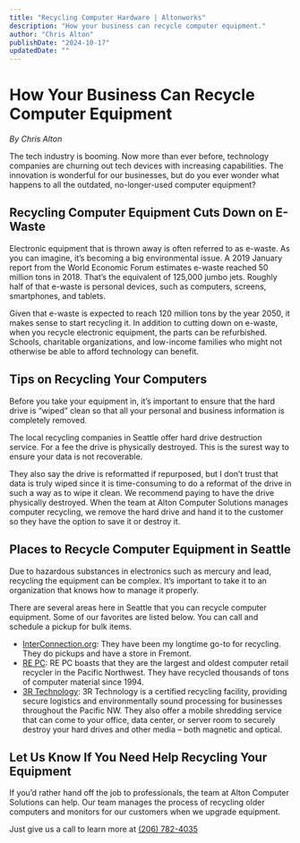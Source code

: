 ```yaml
---
title: "Recycling Computer Hardware | Altonworks"
description: "How your business can recycle computer equipment."
author: "Chris Alton"
publishDate: "2024-10-17"
updatedDate: ""
---
```


# How Your Business Can Recycle Computer Equipment
*By Chris Alton*

The tech industry is booming. Now more than ever before, technology companies are churning out tech devices with increasing capabilities. The innovation is wonderful for our businesses, but do you ever wonder what happens to all the outdated, no-longer-used computer equipment?

## Recycling Computer Equipment Cuts Down on E-Waste
Electronic equipment that is thrown away is often referred to as e-waste. As you can imagine, it’s becoming a big environmental issue. A 2019 January report from the World Economic Forum estimates e-waste reached 50 million tons in 2018. That’s the equivalent of 125,000 jumbo jets. Roughly half of that e-waste is personal devices, such as computers, screens, smartphones, and tablets.

Given that e-waste is expected to reach 120 million tons by the year 2050, it makes sense to start recycling it. In addition to cutting down on e-waste, when you recycle electronic equipment, the parts can be refurbished. Schools, charitable organizations, and low-income families who might not otherwise be able to afford technology can benefit.

## Tips on Recycling Your Computers
Before you take your equipment in, it’s important to ensure that the hard drive is “wiped” clean so that all your personal and business information is completely removed.

The local recycling companies in Seattle offer hard drive destruction service. For a fee the drive is physically destroyed. This is the surest way to ensure your data is not recoverable.

They also say the drive is reformatted if repurposed, but I don’t trust that data is truly wiped since it is time-consuming to do a reformat of the drive in such a way as to wipe it clean. We recommend paying to have the drive physically destroyed. When the team at Alton Computer Solutions manages computer recycling, we remove the hard drive and hand it to the customer so they have the option to save it or destroy it.

## Places to Recycle Computer Equipment in Seattle
Due to hazardous substances in electronics such as mercury and lead, recycling the equipment can be complex. It’s important to take it to an organization that knows how to manage it properly.

There are several areas here in Seattle that you can recycle computer equipment. Some of our favorites are listed below. You can call and schedule a pickup for bulk items.

- [InterConnection.org](http://interconnection.org): They have been my longtime go-to for recycling. They do pickups and have a store in Fremont.
- [RE PC](http://repc.com): RE PC boasts that they are the largest and oldest computer retail recycler in the Pacific Northwest. They have recycled thousands of tons of computer material since 1994.
- [3R Technology](http://3rtechnology.com): 3R Technology is a certified recycling facility, providing secure logistics and environmentally sound processing for businesses throughout the Pacific NW. They also offer a mobile shredding service that can come to your office, data center, or server room to securely destroy your hard drives and other media – both magnetic and optical.

## Let Us Know If You Need Help Recycling Your Equipment
If you’d rather hand off the job to professionals, the team at Alton Computer Solutions can help. Our team manages the process of recycling older computers and monitors for our customers when we upgrade equipment.

Just give us a call to learn more at [(206) 782-4035](tel:(206)782-4035)
